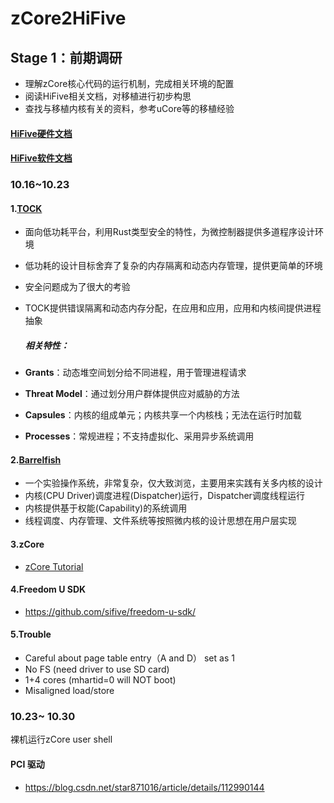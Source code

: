 # zCore2HiFive
## Stage 1：前期调研

- 理解zCore核心代码的运行机制，完成相关环境的配置
- 阅读HiFive相关文档，对移植进行初步构思
- 查找与移植内核有关的资料，参考uCore等的移植经验

#### [HiFive硬件文档](https://sifive.cdn.prismic.io/sifive/de1491e5-077c-461d-9605-e8a0ce57337d_fu740-c000-manual-v1p3.pdf)

#### [HiFive软件文档](https://sifive.cdn.prismic.io/sifive/05d149d5-967c-4ce3-a7b9-292e747e6582_hifive-unmatched-sw-reference-manual-v1p0.pdf)

### 10.16~10.23

#### 1.[TOCK](https://github.com/tock/tock)

- 面向低功耗平台，利用Rust类型安全的特性，为微控制器提供多道程序设计环境

- 低功耗的设计目标舍弃了复杂的内存隔离和动态内存管理，提供更简单的环境

- 安全问题成为了很大的考验

- TOCK提供错误隔离和动态内存分配，在应用和应用，应用和内核间提供进程抽象

  ##### 相关特性：

- **Grants**：动态堆空间划分给不同进程，用于管理进程请求
- **Threat Model**：通过划分用户群体提供应对威胁的方法
- **Capsules**：内核的组成单元；内核共享一个内核栈；无法在运行时加载
- **Processes**：常规进程；不支持虚拟化、采用异步系统调用

#### 2.[Barrelfish](http://www.barrelfish.org/documentation.html)

- 一个实验操作系统，非常复杂，仅大致浏览，主要用来实践有关多内核的设计
- 内核(CPU Driver)调度进程(Dispatcher)运行，Dispatcher调度线程运行
- 内核提供基于权能(Capability)的系统调用
- 线程调度、内存管理、文件系统等按照微内核的设计思想在用户层实现

#### 3.zCore

- [zCore Tutorial](https://rcore-os.github.io/zCore-Tutorial/)

#### 4.Freedom U SDK

- https://github.com/sifive/freedom-u-sdk/

#### 5.Trouble

- Careful about page table entry（A and D） set as 1
- No FS (need driver to use SD card)
- 1+4 cores (mhartid=0 will NOT boot)
- Misaligned load/store

### 10.23~ 10.30

裸机运行zCore user shell

#### PCI 驱动

- https://blog.csdn.net/star871016/article/details/112990144